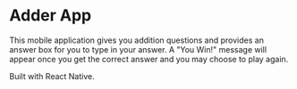 # Adder App

This mobile application gives you addition questions and provides an answer box for you to type in your answer. A "You Win!" message will appear once you get the correct answer and you may choose to play again.

Built with React Native.
